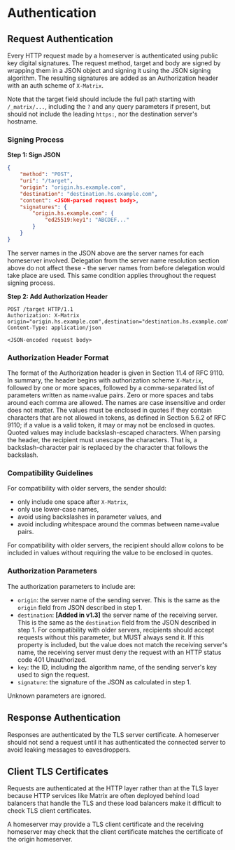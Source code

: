 # Authentication

## Request Authentication

Every HTTP request made by a homeserver is authenticated using public key digital signatures. The request method, target and body are signed by wrapping them in a JSON object and signing it using the JSON signing algorithm. The resulting signatures are added as an Authorization header with an auth scheme of `X-Matrix`. 

Note that the target field should include the full path starting with `/_matrix/...`, including the `?` and any query parameters if present, but should not include the leading `https:`, nor the destination server's hostname.

### Signing Process

**Step 1: Sign JSON**
```json
{
    "method": "POST",
    "uri": "/target",
    "origin": "origin.hs.example.com",
    "destination": "destination.hs.example.com",
    "content": <JSON-parsed request body>,
    "signatures": {
        "origin.hs.example.com": {
            "ed25519:key1": "ABCDEF..."
        }
    }
}
```

The server names in the JSON above are the server names for each homeserver involved. Delegation from the server name resolution section above do not affect these - the server names from before delegation would take place are used. This same condition applies throughout the request signing process.

**Step 2: Add Authorization Header**
```
POST /target HTTP/1.1
Authorization: X-Matrix origin="origin.hs.example.com",destination="destination.hs.example.com",key="ed25519:key1",sig="ABCDEF..."
Content-Type: application/json

<JSON-encoded request body>
```

### Authorization Header Format

The format of the Authorization header is given in Section 11.4 of RFC 9110. In summary, the header begins with authorization scheme `X-Matrix`, followed by one or more spaces, followed by a comma-separated list of parameters written as name=value pairs. Zero or more spaces and tabs around each comma are allowed. The names are case insensitive and order does not matter. The values must be enclosed in quotes if they contain characters that are not allowed in tokens, as defined in Section 5.6.2 of RFC 9110; if a value is a valid token, it may or may not be enclosed in quotes. Quoted values may include backslash-escaped characters. When parsing the header, the recipient must unescape the characters. That is, a backslash-character pair is replaced by the character that follows the backslash.

### Compatibility Guidelines

For compatibility with older servers, the sender should:
- only include one space after `X-Matrix`,
- only use lower-case names,
- avoid using backslashes in parameter values, and
- avoid including whitespace around the commas between name=value pairs.

For compatibility with older servers, the recipient should allow colons to be included in values without requiring the value to be enclosed in quotes.

### Authorization Parameters

The authorization parameters to include are:
- `origin`: the server name of the sending server. This is the same as the `origin` field from JSON described in step 1.
- `destination`: **[Added in v1.3]** the server name of the receiving server. This is the same as the `destination` field from the JSON described in step 1. For compatibility with older servers, recipients should accept requests without this parameter, but MUST always send it. If this property is included, but the value does not match the receiving server's name, the receiving server must deny the request with an HTTP status code 401 Unauthorized.
- `key`: the ID, including the algorithm name, of the sending server's key used to sign the request.
- `signature`: the signature of the JSON as calculated in step 1.

Unknown parameters are ignored.

## Response Authentication

Responses are authenticated by the TLS server certificate. A homeserver should not send a request until it has authenticated the connected server to avoid leaking messages to eavesdroppers.

## Client TLS Certificates

Requests are authenticated at the HTTP layer rather than at the TLS layer because HTTP services like Matrix are often deployed behind load balancers that handle the TLS and these load balancers make it difficult to check TLS client certificates.

A homeserver may provide a TLS client certificate and the receiving homeserver may check that the client certificate matches the certificate of the origin homeserver.